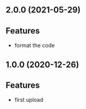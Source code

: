 ## 2.0.0 (2021-05-29)

## Features

- format the code

## 1.0.0 (2020-12-26)

## Features

- first upload
